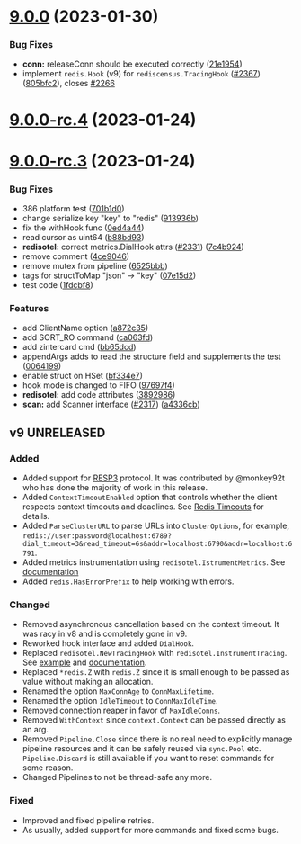 # [9.0.0](https://github.com/redis/go-redis/compare/v9.0.0-rc.4...v9.0.0) (2023-01-30)


### Bug Fixes

* **conn:** releaseConn should be executed correctly ([21e1954](https://github.com/redis/go-redis/commit/21e1954745a12948de5ccdea9f6b335fe169a463))
* implement `redis.Hook` (v9) for `rediscensus.TracingHook` ([#2367](https://github.com/redis/go-redis/issues/2367)) ([805bfc2](https://github.com/redis/go-redis/commit/805bfc2c60546190e6c1a160a279dd6ebe2d6de4)), closes [#2266](https://github.com/redis/go-redis/issues/2266)



# [9.0.0-rc.4](https://github.com/redis/go-redis/compare/v9.0.0-rc.3...v9.0.0-rc.4) (2023-01-24)



# [9.0.0-rc.3](https://github.com/redis/go-redis/compare/v9.0.0-rc.2...v9.0.0-rc.3) (2023-01-24)


### Bug Fixes

* 386 platform test ([701b1d0](https://github.com/redis/go-redis/commit/701b1d0a8bc497c8dc55fb61bda05afde2dd073b))
* change serialize key "key" to "redis" ([913936b](https://github.com/redis/go-redis/commit/913936b4cd9ae131e4671d0960bf1f9e46e6b171))
* fix the withHook func ([0ed4a44](https://github.com/redis/go-redis/commit/0ed4a4420fddcbe897b3884ef637ece53ccc55b8))
* read cursor as uint64 ([b88bd93](https://github.com/redis/go-redis/commit/b88bd93662f55ff2d0b2353f5f79e7065464f982))
* **redisotel:** correct metrics.DialHook attrs ([#2331](https://github.com/redis/go-redis/issues/2331)) ([7c4b924](https://github.com/redis/go-redis/commit/7c4b92435024eef4429a30146fad28ec98085c5b))
* remove comment ([4ce9046](https://github.com/redis/go-redis/commit/4ce90461a5572395f0bffcf1e0eb5f17ae31ce11))
* remove mutex from pipeline ([6525bbb](https://github.com/redis/go-redis/commit/6525bbbaa157eaea40e363c462057a3ad29536a9))
* tags for structToMap "json" -> "key" ([07e15d2](https://github.com/redis/go-redis/commit/07e15d2876ccc88afcd0f344a3eed6a050ff1921))
* test code ([1fdcbf8](https://github.com/redis/go-redis/commit/1fdcbf86bbb390e4e689a35a391a4a4b3917216d))


### Features

* add ClientName option ([a872c35](https://github.com/redis/go-redis/commit/a872c35b1a9cbd19904010c105281ad15ab687ab))
* add SORT_RO command ([ca063fd](https://github.com/redis/go-redis/commit/ca063fd0adf0974504f4e9d7352e1b4d7b14cb61))
* add zintercard cmd ([bb65dcd](https://github.com/redis/go-redis/commit/bb65dcdf0903459ed341c87de34ad689632dceff))
* appendArgs adds to read the structure field and supplements the test ([0064199](https://github.com/redis/go-redis/commit/0064199323e408f0dafcd033460acb94a9ad9f4f))
* enable struct on HSet ([bf334e7](https://github.com/redis/go-redis/commit/bf334e773819574a898717f5a709e15cecaa43ff))
* hook mode is changed to FIFO ([97697f4](https://github.com/redis/go-redis/commit/97697f488fe5179542d07af72e031939fd854a99))
* **redisotel:** add code attributes ([3892986](https://github.com/redis/go-redis/commit/3892986f01959e1e71aee8710d9719400e0b1205))
* **scan:** add Scanner interface ([#2317](https://github.com/redis/go-redis/issues/2317)) ([a4336cb](https://github.com/redis/go-redis/commit/a4336cbd43a1e620cb8967bca27a678b9445bef8))



## v9 UNRELEASED

### Added

- Added support for [RESP3](https://github.com/antirez/RESP3/blob/master/spec.md) protocol. It was
  contributed by @monkey92t who has done the majority of work in this release.
- Added `ContextTimeoutEnabled` option that controls whether the client respects context timeouts
  and deadlines. See
  [Redis Timeouts](https://redis.uptrace.dev/guide/go-redis-debugging.html#timeouts) for details.
- Added `ParseClusterURL` to parse URLs into `ClusterOptions`, for example,
  `redis://user:password@localhost:6789?dial_timeout=3&read_timeout=6s&addr=localhost:6790&addr=localhost:6791`.
- Added metrics instrumentation using `redisotel.IstrumentMetrics`. See
  [documentation](https://redis.uptrace.dev/guide/go-redis-monitoring.html)
- Added `redis.HasErrorPrefix` to help working with errors.

### Changed

- Removed asynchronous cancellation based on the context timeout. It was racy in v8 and is
  completely gone in v9.
- Reworked hook interface and added `DialHook`.
- Replaced `redisotel.NewTracingHook` with `redisotel.InstrumentTracing`. See
  [example](example/otel) and
  [documentation](https://redis.uptrace.dev/guide/go-redis-monitoring.html).
- Replaced `*redis.Z` with `redis.Z` since it is small enough to be passed as value without making
  an allocation.
- Renamed the option `MaxConnAge` to `ConnMaxLifetime`.
- Renamed the option `IdleTimeout` to `ConnMaxIdleTime`.
- Removed connection reaper in favor of `MaxIdleConns`.
- Removed `WithContext` since `context.Context` can be passed directly as an arg.
- Removed `Pipeline.Close` since there is no real need to explicitly manage pipeline resources and
  it can be safely reused via `sync.Pool` etc. `Pipeline.Discard` is still available if you want to
  reset commands for some reason.
- Changed Pipelines to not be thread-safe any more.

### Fixed

- Improved and fixed pipeline retries.
- As usually, added support for more commands and fixed some bugs.
